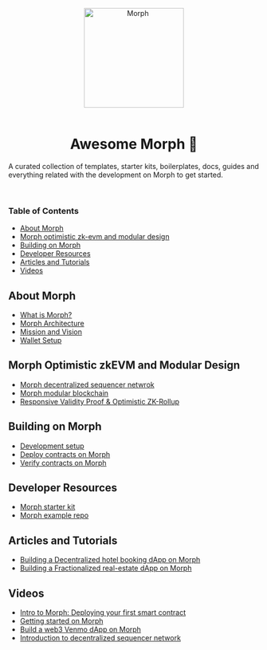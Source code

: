 <div align="center">	
    <p>	
	    <a href="(https://www.morphl2.io/)">	
            <div>	
	              <img width="200px" src="https://morphl2brand.notion.site/image/https%3A%2F%2Fprod-files-secure.s3.us-west-2.amazonaws.com%2Ffcab2c10-8da9-4414-aa63-4998ddf62e78%2F76b87f21-9863-4533-932c-91c593cc741c%2FLogo_Morph_white.jpg?table=block&id=00854626-61f3-4668-8ab1-cb8f3ec0dcb0&spaceId=fcab2c10-8da9-4414-aa63-4998ddf62e78&width=2000&userId=&cache=v2" align="center" alt="Morph" />	
		    </div>
	    </a>
            <br>
    </p>
			   		
</div>

 <h1 align="center"> Awesome Morph 🐨 </h1>

A curated collection of templates, starter kits, boilerplates, docs, guides and everything related with the development on Morph to get started. 

<br>


<!-- CONTENTS -->

<h3>Table of Contents</h3>

- [About Morph](#about-morph)
- [Morph optimistic zk-evm and modular design](#morph-optimistic-zkevm-and-modular-structure)
- [Building on Morph](#building-on-morph)
- [Developer Resources](#developer-resources)
- [Articles and Tutorials](#articles-and-tutorials)
- [Videos](#videos)


<!-- ABOUT THE PROJECT -->

## About Morph
- [What is Morph?](https://docs.morphl2.io/docs/about-morph/user-navigation-page/)
- [Morph Architecture](https://docs.morphl2.io/docs/about-morph/morphs-architecture)
- [Mission and Vision](https://docs.morphl2.io/docs/about-morph/morphs-vision-and-mission)
- [Wallet Setup](https://docs.morphl2.io/docs/quick-start/wallet-setup)

## Morph Optimistic zkEVM and Modular Design
- [Morph decentralized sequencer netwrok](https://morph.ghost.io/introduction-to-decentralized-sequencer-network/)
- [Morph modular blockchain](https://morph.ghost.io/introduction-to-modular/)
- [Responsive Validity Proof & Optimistic ZK-Rollup](https://morph.ghost.io/responsive-validity-proof-optimistic-zk-rollup/)

## Building on Morph
- [Development setup](https://docs.morphl2.io/docs/build-on-morph/build-on-morph/development-setup)
- [Deploy contracts on Morph](https://docs.morphl2.io/docs/build-on-morph/build-on-morph/development-setup)
- [Verify contracts on Morph](https://docs.morphl2.io/docs/build-on-morph/build-on-morph/development-setup)


## Developer Resources
- [Morph starter kit](https://docs.morphl2.io/docs/quick-start/wallet-setup)
- [Morph example repo](https://github.com/morph-l2/morph-examples?ref=morph.ghost.io)


## Articles and Tutorials
- [Building a Decentralized hotel booking dApp on Morph](https://morph.ghost.io/developer-guide-building-a-decentralized-hotel-booking-system-on-morph-2/)
- [Building a Fractionalized real-estate dApp on Morph](https://morph.ghost.io/developer-guide-realestate-dapp/)


## Videos
- [Intro to Morph: Deploying your first smart contract](https://www.youtube.com/watch?v=8yAx5EU1wcE)
- [Getting started on Morph](https://www.youtube.com/watch?v=HbXaEMwGPD4)
- [Build a web3 Venmo dApp on Morph](https://www.youtube.com/watch?v=oH4xzSO-HvE)
- [Introduction to decentralized sequencer network](https://www.youtube.com/watch?v=nxr0IJjhdK0)


